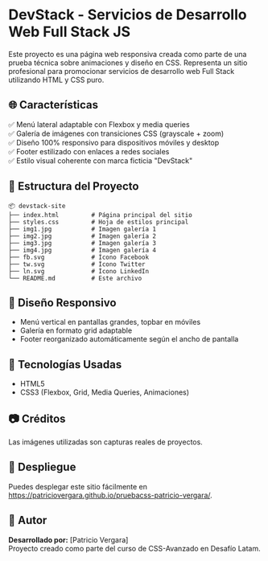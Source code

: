 # DevStack - Servicios de Desarrollo Web Full Stack JS

Este proyecto es una página web responsiva creada como parte de una prueba técnica sobre animaciones y diseño en CSS. Representa un sitio profesional para promocionar servicios de desarrollo web Full Stack utilizando HTML y CSS puro.

## 🌐 Características

✅ Menú lateral adaptable con Flexbox y media queries  
✅ Galería de imágenes con transiciones CSS (grayscale + zoom)  
✅ Diseño 100% responsivo para dispositivos móviles y desktop  
✅ Footer estilizado con enlaces a redes sociales  
✅ Estilo visual coherente con marca ficticia "DevStack"

## 📁 Estructura del Proyecto

```
📦 devstack-site
├── index.html         # Página principal del sitio
├── styles.css         # Hoja de estilos principal
├── img1.jpg           # Imagen galería 1
├── img2.jpg           # Imagen galería 2
├── img3.jpg           # Imagen galería 3
├── img4.jpg           # Imagen galería 4
├── fb.svg             # Ícono Facebook
├── tw.svg             # Ícono Twitter
├── ln.svg             # Ícono LinkedIn
└── README.md          # Este archivo
```

## 📱 Diseño Responsivo
- Menú vertical en pantallas grandes, topbar en móviles
- Galería en formato grid adaptable
- Footer reorganizado automáticamente según el ancho de pantalla

## 🎯 Tecnologías Usadas
- HTML5
- CSS3 (Flexbox, Grid, Media Queries, Animaciones)

## 📷 Créditos
Las imágenes utilizadas son capturas reales de proyectos.

## 🚀 Despliegue
Puedes desplegar este sitio fácilmente en https://patriciovergara.github.io/pruebacss-patricio-vergara/. 

## 📝 Autor
**Desarrollado por:** [Patricio Vergara]  
Proyecto creado como parte del curso de CSS-Avanzado en Desafío Latam.
